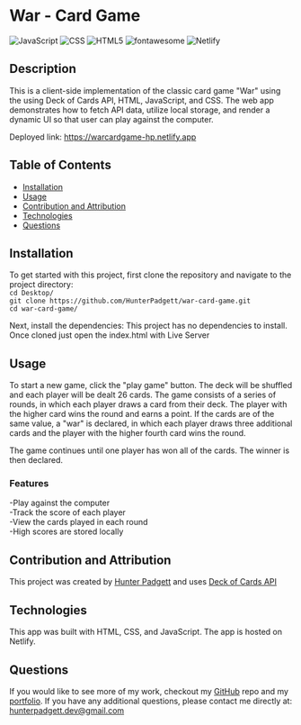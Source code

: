 # War - Card Game

![JavaScript](https://img.shields.io/badge/javascript-%23323330.svg?style=for-the-badge&logo=javascript&logoColor=%23F7DF1E) ![CSS](https://img.shields.io/badge/css3-%231572B6.svg?&style=for-the-badge&logo=css3&logoColor=white) ![HTML5](https://img.shields.io/badge/html5-%23E34F26.svg?style=for-the-badge&logo=html5&logoColor=white) ![fontawesome](https://img.shields.io/badge/font%20awesome-%23339AF0.svg?&style=for-the-badge&logo=font%20awesome&logoColor=white) ![Netlify](https://img.shields.io/badge/netlify-%23000000.svg?style=for-the-badge&logo=netlify&logoColor=#00C7B7)

## Description

This is a client-side implementation of the classic card game "War" using the using Deck of Cards API, HTML, JavaScript, and CSS. The web app demonstrates how to fetch API data, utilize local storage, and render a dynamic UI so that user can play against the computer.

Deployed link: https://warcardgame-hp.netlify.app

## Table of Contents

- [Installation](#installation)
- [Usage](#usage)
- [Contribution and Attribution](#contribution-and-attribution)
- [Technologies](#technologies)
- [Questions](#questions)

## Installation

To get started with this project, first clone the repository and navigate to the project directory: <br/>
`cd Desktop/` <br/>
`git clone https://github.com/HunterPadgett/war-card-game.git` <br/>
`cd war-card-game/`

Next, install the dependencies:
This project has no dependencies to install. Once cloned just open the index.html with Live Server

## Usage

To start a new game, click the "play game" button. The deck will be shuffled and each player will be dealt 26 cards. The game consists of a series of rounds, in which each player draws a card from their deck. The player with the higher card wins the round and earns a point. If the cards are of the same value, a "war" is declared, in which each player draws three additional cards and the player with the higher fourth card wins the round.

The game continues until one player has won all of the cards. The winner is then declared.

### Features

-Play against the computer <br/>
-Track the score of each player <br/>
-View the cards played in each round <br/>
-High scores are stored locally <br/>

## Contribution and Attribution

This project was created by [Hunter Padgett](https://hunterpadgett.netlify.app/) and uses [Deck of Cards API](https://deckofcardsapi.com/)

## Technologies

This app was built with HTML, CSS, and JavaScript. The app is hosted on Netlify.

## Questions

If you would like to see more of my work, checkout my [GitHub](https://github.com/HunterPadgett) repo and my [portfolio](https://hunterpadgett.netlify.app/). If you have any additional questions, please contact me directly at: hunterpadgett.dev@gmail.com
